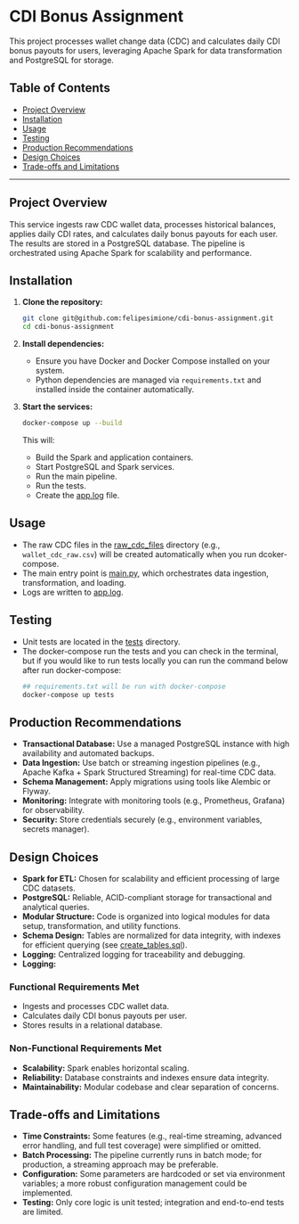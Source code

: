 # CDI Bonus Assignment

This project processes wallet change data (CDC) and calculates daily CDI bonus payouts for users, leveraging Apache Spark for data transformation and PostgreSQL for storage.

## Table of Contents

- [Project Overview](#project-overview)
- [Installation](#installation)
- [Usage](#usage)
- [Testing](#testing)
- [Production Recommendations](#production-recommendations)
- [Design Choices](#design-choices)
- [Trade-offs and Limitations](#trade-offs-and-limitations)

---

## Project Overview

This service ingests raw CDC wallet data, processes historical balances, applies daily CDI rates, and calculates daily bonus payouts for each user. The results are stored in a PostgreSQL database. The pipeline is orchestrated using Apache Spark for scalability and performance.

## Installation

1. **Clone the repository:**
    ```sh
    git clone git@github.com:felipesimione/cdi-bonus-assignment.git
    cd cdi-bonus-assignment
    ```

2. **Install dependencies:**
    - Ensure you have Docker and Docker Compose installed on your system.
    - Python dependencies are managed via `requirements.txt` and installed inside the container automatically.

3. **Start the services:**
    ```sh
    docker-compose up --build
    ```

    This will:
    - Build the Spark and application containers.
    - Start PostgreSQL and Spark services.
    - Run the main pipeline.
    - Run the tests.
    - Create the [app.log](http://_vscodecontentref_/2) file.

## Usage

- The raw CDC files in the [raw_cdc_files](http://_vscodecontentref_/0) directory (e.g., `wallet_cdc_raw.csv`) will be created automatically when you run dcoker-compose.
- The main entry point is [main.py](http://_vscodecontentref_/1), which orchestrates data ingestion, transformation, and loading.
- Logs are written to [app.log](http://_vscodecontentref_/2).

## Testing

- Unit tests are located in the [tests](http://_vscodecontentref_/3) directory.
- The docker-compose run the tests and you can check in the terminal, but if you would like to run tests locally you can run the command below after run docker-compose:
    ```sh
    ## requirements.txt will be run with docker-compose
    docker-compose up tests
    ```

## Production Recommendations

- **Transactional Database:** Use a managed PostgreSQL instance with high availability and automated backups.
- **Data Ingestion:** Use batch or streaming ingestion pipelines (e.g., Apache Kafka + Spark Structured Streaming) for real-time CDC data.
- **Schema Management:** Apply migrations using tools like Alembic or Flyway.
- **Monitoring:** Integrate with monitoring tools (e.g., Prometheus, Grafana) for observability.
- **Security:** Store credentials securely (e.g., environment variables, secrets manager).

## Design Choices

- **Spark for ETL:** Chosen for scalability and efficient processing of large CDC datasets.
- **PostgreSQL:** Reliable, ACID-compliant storage for transactional and analytical queries.
- **Modular Structure:** Code is organized into logical modules for data setup, transformation, and utility functions.
- **Schema Design:** Tables are normalized for data integrity, with indexes for efficient querying (see [create_tables.sql](http://_vscodecontentref_/4)).
- **Logging:** Centralized logging for traceability and debugging.
- **Logging:** 

### Functional Requirements Met

- Ingests and processes CDC wallet data.
- Calculates daily CDI bonus payouts per user.
- Stores results in a relational database.

### Non-Functional Requirements Met

- **Scalability:** Spark enables horizontal scaling.
- **Reliability:** Database constraints and indexes ensure data integrity.
- **Maintainability:** Modular codebase and clear separation of concerns.

## Trade-offs and Limitations

- **Time Constraints:** Some features (e.g., real-time streaming, advanced error handling, and full test coverage) were simplified or omitted.
- **Batch Processing:** The pipeline currently runs in batch mode; for production, a streaming approach may be preferable.
- **Configuration:** Some parameters are hardcoded or set via environment variables; a more robust configuration management could be implemented.
- **Testing:** Only core logic is unit tested; integration and end-to-end tests are limited.
